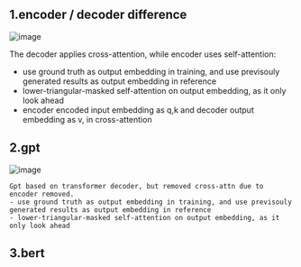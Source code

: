 
## 1.encoder / decoder difference
   ![image](https://github.com/user-attachments/assets/2440d03f-77c8-45f5-9e54-c96c9b63f086)
   
   The decoder applies cross-attention, while encoder uses self-attention:
   - use ground truth as output embedding in training, and use previsouly generated results as output embedding in reference
   - lower-triangular-masked self-attention on output embedding, as it only look ahead
   - encoder encoded input embedding as q,k and decoder output embedding as v, in cross-attention

## 2.gpt
   ![image](https://github.com/user-attachments/assets/1ecec3c0-5107-42e2-94e6-1132189ae587)

    Gpt based on transformer decoder, but removed cross-attn due to encoder removed.
    - use ground truth as output embedding in training, and use previsouly generated results as output embedding in reference
    - lower-triangular-masked self-attention on output embedding, as it only look ahead
    
## 3.bert
   
